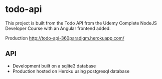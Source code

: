 # todo-api
This project is built from the Todo API from the Udemy Complete NodeJS Developer Course
with an Angular frontend added.

Production http://todo-api-360paradigm.herokuapp.com/

## API
- Development built on a sqlite3 database
- Production hosted on Heroku using postgresql database


